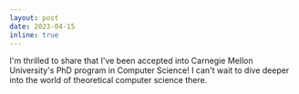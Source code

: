 ```yaml
---
layout: post
date: 2023-04-15
inline: true
---
```


I'm thrilled to share that I've been accepted into Carnegie Mellon University's PhD program in Computer Science! I can't wait to dive deeper into the world of theoretical computer science there.